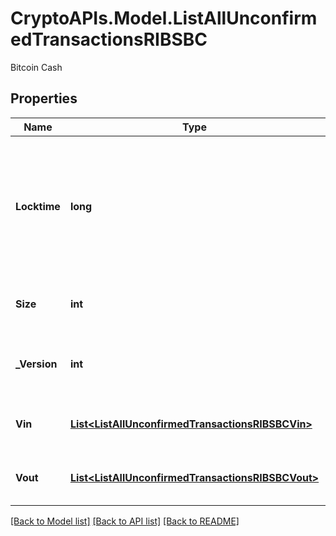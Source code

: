 # CryptoAPIs.Model.ListAllUnconfirmedTransactionsRIBSBC
Bitcoin Cash

## Properties

Name | Type | Description | Notes
------------ | ------------- | ------------- | -------------
**Locktime** | **long** | Represents the locktime on the transaction on the specific blockchain, i.e. the blockheight at which the transaction is valid. | 
**Size** | **int** | Represents the total size of this transaction. | 
**_Version** | **int** | Represents the transaction&#39;s version number. | 
**Vin** | [**List&lt;ListAllUnconfirmedTransactionsRIBSBCVin&gt;**](ListAllUnconfirmedTransactionsRIBSBCVin.md) | Represents the transaction inputs. | 
**Vout** | [**List&lt;ListAllUnconfirmedTransactionsRIBSBCVout&gt;**](ListAllUnconfirmedTransactionsRIBSBCVout.md) | Object Array representation of transaction outputs | 

[[Back to Model list]](../README.md#documentation-for-models) [[Back to API list]](../README.md#documentation-for-api-endpoints) [[Back to README]](../README.md)

